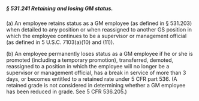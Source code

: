 ##### § 531.241 Retaining and losing GM status. #####

(a) An employee retains status as a GM employee (as defined in § 531.203) when detailed to any position or when reassigned to another GS position in which the employee continues to be a supervisor or management official (as defined in 5 U.S.C. 7103(a)(10) and (11)).

(b) An employee permanently loses status as a GM employee if he or she is promoted (including a temporary promotion), transferred, demoted, reassigned to a position in which the employee will no longer be a supervisor or management official, has a break in service of more than 3 days, or becomes entitled to a retained rate under 5 CFR part 536. (A retained grade is not considered in determining whether a GM employee has been reduced in grade. See 5 CFR 536.205.)
